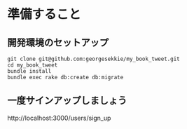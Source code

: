 # 準備すること
## 開発環境のセットアップ

```
git clone git@github.com:georgesekkie/my_book_tweet.git
cd my_book_tweet
bundle install
bundle exec rake db:create db:migrate
```

## 一度サインアップしましょう
http://localhost:3000/users/sign_up

